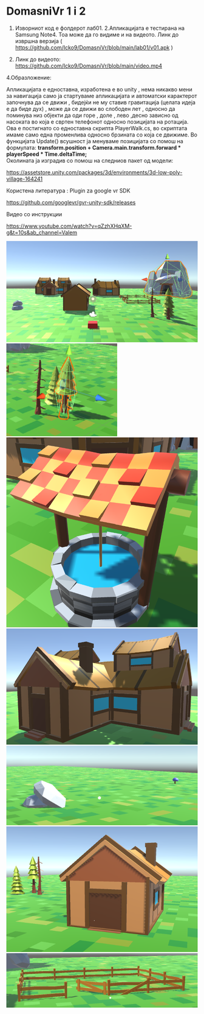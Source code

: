 # DomasniVr 1 i 2
1. Изворниот код е фолдерот лаб01.
2.Апликацијата е тестирана на Samsung Note4. Тоа може да го видиме и на видеото.
Линк до извршна верзија ( https://github.com/Icko9/DomasniVr/blob/main/lab01/v01.apk )

3. Линк до видеото:
 https://github.com/Icko9/DomasniVr/blob/main/video.mp4

4.Образложение: 

Апликацијата е едноставна, изработена е во unity , нема никакво мени за навигација само ја стартуваме апликацијата и автоматски карактерот започнува да се движи , бидејќи не му ставив гравитација (целата идеја е да биде дух) , може да се движи во слободен лет , односно да поминува низ објекти да оди горе , доле , лево ,десно зависно од насоката во која е свртен телефонот односно позицијата на ротација.
Ова е постигнато со едноставна скрипта PlayerWalk.cs, во скриптата имаме само една променлива односно брзината со која се движиме. Во функцијата Update() всушност ја менуваме позицијата со помош на формулата: 
  **transform.position + Camera.main.transform.forward * playerSpeed * Time.deltaTime;**  
Околината ја изградив со помош на следниов пакет од модели:

https://assetstore.unity.com/packages/3d/environments/3d-low-poly-village-164241

Користена литература :
Plugin za google vr SDK

https://github.com/googlevr/gvr-unity-sdk/releases

Видео со инструкции

https://www.youtube.com/watch?v=qZzhXHqXM-g&t=10s&ab_channel=Valem


![alt text](https://github.com/Icko9/DomasniVr/blob/main/ScreenShots/slika1.png)
![alt text](https://github.com/Icko9/DomasniVr/blob/main/ScreenShots/slika2.png)
![alt text](https://github.com/Icko9/DomasniVr/blob/main/ScreenShots/slika%203.png)
![alt text](https://github.com/Icko9/DomasniVr/blob/main/ScreenShots/slika%204.png)
![alt text](https://github.com/Icko9/DomasniVr/blob/main/ScreenShots/slika%205.png)
![alt text](https://github.com/Icko9/DomasniVr/blob/main/ScreenShots/slika%206.png)
![alt text](https://github.com/Icko9/DomasniVr/blob/main/ScreenShots/slika%207.png)

  
